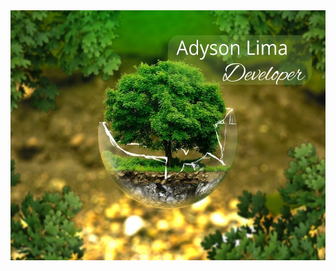 <img src="https://github.com/Adyson-Lima/Adyson-Lima/blob/main/capa.jpg" width="820" height="400">


